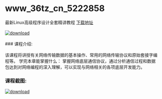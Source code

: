 # www_36tz_cn_5222858
最新Linux高级程序设计全套精讲教程
[下载地址](http://www.36tz.cn/article/5222858 "下载地址")
<br/></br>[![download](http://36tz.cn/muke_img/2022_02_1-21-300x183.png "下载地址")](http://www.36tz.cn/article/5222858 "下载地址")
<br/></br>### 课程介绍:<br/></br>该课程将讲授有关网络传输数据的基本操作、常用的网络传输协议和原始套接字编程等。
学完本章能掌握什么：
掌握网络底层通信协议，通过分析通信过程和数据包达到对网络编程的深入理解，可以实现与网络相关的各项底层开发能力。

### 课程截图:
[![download](http://36tz.cn/muke_img/2022_02_2-60.png "下载地址")](http://www.36tz.cn/article/5222858 "下载地址")
